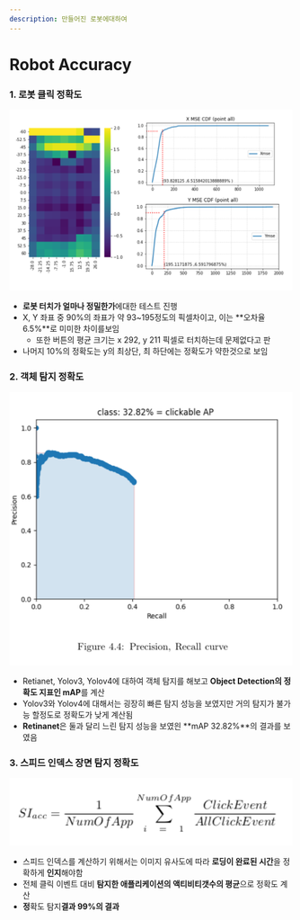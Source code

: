 ```yaml
---
description: 만들어진 로봇에대하여
---
```


# Robot Accuracy

### 1. 로봇 클릭 정확도

![&#xC804;&#xCCB4; &#xC88C;&#xD45C;&#xC5D0;&#xB300;&#xD55C; &#xB85C;&#xBD07; &#xD074;&#xB9AD; &#xC815;&#xD655;&#xB3C4;\(&#xC88C;\) &#xC640; x&#xCD95;&#xACFC; y&#xCD95;&#xC5D0;&#xB300;&#xD55C; MSE](../.gitbook/assets/image%20%2813%29.png)

* **로봇 터치가 얼마나 정밀한가**에대한 테스트 진행
* X, Y 좌표 중 90%의 좌표가 약 93~195정도의 픽셀차이고, 이는 **오차율 6.5%**로 미미한 차이를보임
  * 또한 버튼의 평균 크기는 x 292, y 211 픽셀로 터치하는데 문제없다고 판
* 나머지 10%의 정확도는 y의 최상단, 최 하단에는 정확도가 약한것으로 보임

### 2. 객체 탐지 정확도

![&#xC815;&#xBC00;&#xB3C4;-&#xC7AC;&#xD604;&#xC728; &#xCEE4;&#xBE0C;](../.gitbook/assets/image%20%2818%29.png)

* Retianet, Yolov3, Yolov4에 대하여 객체 탐지를 해보고 **Object Detection의 정확도 지표인 mAP**를 계산
* Yolov3와 Yolov4에 대해서는 굉장히 빠른 탐지 성능을 보였지만 거의 탐지가 불가능 할정도로 정확도가 낮게 계산됨
* **Retinanet**은 둘과 달리 느린 탐지 성능을 보였읜 **mAP 32.82%**의 결과를 보였음

### 3. 스피드 인덱스 장면 탐지 정확도 

![&#xC2A4;&#xD53C;&#xB4DC;&#xC778;&#xB371;&#xC2A4; &#xC7A5;&#xBA74; &#xD0D0;&#xC9C0; &#xC815;&#xD655;&#xB3C4; &#xACF5;&#xC2DD;](../.gitbook/assets/image%20%2811%29.png)

* 스피드 인덱스를 계산하기 위해서는 이미지 유사도에 따라 **로딩이 완료된 시간**을 정확하게 **인지**해야함
* 전체 클릭 이벤트 대비 **탐지한 애플리케이션의 액티비티갯수의 평균**으로 정확도 계산 
* **정**확도 탐지**결과 99%의 결과**

